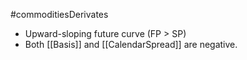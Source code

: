 #commoditiesDerivates 

- Upward-sloping future curve (FP > SP)
- Both [[Basis]] and [[CalendarSpread]] are negative. 